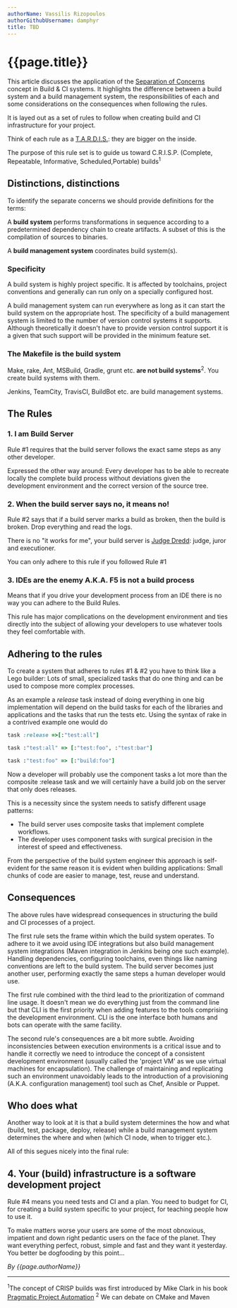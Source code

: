 ```yaml
---
authorName: Vassilis Rizopoulos
authorGithubUsername: damphyr
title: TBD
---
```

# {{page.title}}

This article discusses the application of the [Separation of Concerns](https://en.wikipedia.org/wiki/Separation_of_concerns) concept in Build & CI systems. It highlights the difference between a build system and a build management system, the responsibilities of each and some considerations on the consequences when following the rules.

It is layed out as a set of rules to follow when creating build and CI infrastructure for your project. 

Think of each rule as a [T.A.R.D.I.S.](https://en.wikipedia.org/wiki/TARDIS): they are bigger on the inside. 

The purpose of this rule set is to guide us toward C.R.I.S.P. (Complete, Repeatable, Informative, Scheduled,Portable) builds<sup>1</sup>

## Distinctions, distinctions

To identify the separate concerns we should provide definitions for the terms: 

A **build system** performs transformations in sequence according to a predetermined dependency chain to create artifacts. A subset of this is the compilation of sources to binaries.

A **build management system** coordinates build system(s).

### Specificity

A build system is highly project specific. It is affected by toolchains, project conventions and generally can run only on a specially configured host.

A build management system can run everywhere as long as it can start the build system on the appropriate host. The specificity of a build management system is limited to the number of version control systems it supports. Although theoretically it doesn't have to provide version control support it is a given that such support will be provided in the minimum feature set.

### The Makefile is the build system

Make, rake, Ant, MSBuild, Gradle, grunt etc. **are not build systems**<sup>2</sup>. You create build systems with them. 

Jenkins, TeamCity, TravisCI, BuildBot etc. are build management systems.

## The Rules

### 1. I am Build Server

Rule #1 requires that the build server follows the exact same steps as any other developer. 

Expressed the other way around: Every developer has to be able to recreate locally the complete build process without deviations given the development environment and the correct version of the source tree.

### 2. When the build server says no, it means no!

Rule #2 says that if a build server marks a build as broken, then the build is broken. Drop everything and read the logs. 

There is no "it works for me", your build server is [Judge Dredd](https://en.wikipedia.org/wiki/Judge_Dredd): judge, juror and executioner.

You can only adhere to this rule if you followed Rule #1

### 3. IDEs are the enemy A.K.A. F5 is not a build process

Means that if you drive your development process from an IDE there is no way you can adhere to the Build Rules. 

This rule has major complications on the development environment and ties directly into the subject of allowing your developers to use whatever tools they feel comfortable with.

## Adhering to the rules

To create a system that adheres to rules #1 & #2 you have to think like a Lego builder: Lots of small, specialized tasks that do one thing and can be used to compose more complex processes.

As an example a <em>release</em> task instead of doing everything in one big implementation will depend on the build tasks for each of the libraries and applications and the tasks that run the tests etc. Using the syntax of rake in a contrived example one would do

```ruby
task :release =>[:"test:all"]

task :"test:all" => [:"test:foo", :"test:bar"]

task :"test:foo" => [:"build:foo"]
```

Now a developer will probably use the component tasks a lot more than the composite :release task and we will certainly have a build job on the server that only does releases.

This is a necessity since the system needs to satisfy different usage patterns: 

 * The build server uses composite tasks that implement complete workflows.
 * The developer uses component tasks with surgical precision in the interest of speed and effectiveness.

From the perspective of the build system engineer this approach is self-evident for the same reason it is evident when building applications: Small chunks of code are easier to manage, test, reuse and understand.

## Consequences

The above rules have widespread consequences in structuring the build and CI processes of a project.

The first rule sets the frame within which the build system operates. To adhere to it we avoid using IDE integrations but also build management system integrations (Maven integration in Jenkins being one such example). Handling dependencies, configuring toolchains, even things like naming conventions are left to the build system. The build server becomes just another user, performing exactly the same steps a human developer would use.

The first rule combined with the third lead to the prioritization of command line usage. It doesn't mean we do everything just from the command line but that CLI is the first priority when adding features to the tools comprising the development environment. CLI is the one interface both humans and bots can operate with the same facility.

The second rule's consequences are a bit more subtle. Avoiding inconsistencies between execution environments is a critical issue and to handle it correctly we need to introduce the concept of a consistent development environment (usually called the 'project VM' as we use virtual machines for encapsulation). The challenge of maintaining and replicating such an environment unavoidably leads to the introduction of a provisioning (A.K.A. configuration management) tool such as Chef, Ansible or Puppet.

## Who does what

Another way to look at it is that a build system determines the how and what (build, test, package, deploy, release) while a build management system determines the where and when (which CI node, when to trigger etc.).

All of this segues nicely into the final rule:

## 4. Your (build) infrastructure is a software development project

Rule #4 means you need tests and CI and a plan. You need to budget for CI, for creating a build system specific to your project, for teaching people how to use it.

To make matters worse your users are some of the most obnoxious, impatient and down right pedantic users on the face of the planet. They want everything perfect, robust, simple and fast and they want it yesterday. You better be dogfooding by this point...

*By {{page.authorName}}*

------
<sup>1</sup>The concept of CRISP builds was first introduced by Mike Clark in his book [Pragmatic Project Automation](https://www.amazon.de/gp/product/0974514039/ref=as_li_tl?ie=UTF8&camp=1638&creative=6742&creativeASIN=0974514039&linkCode=as2&tag=ampelofilos05-21&linkId=0103a93a3eb10aaae253ddac6f0f5446)
<sup>2</sup> We can debate on CMake and Maven